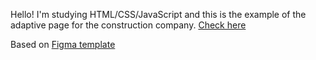 Hello! I'm studying HTML/CSS/JavaScript and this is the example of the adaptive page for the construction company.
[Check here](https://galachernikova.github.io/construction-page/)

Based on [Figma template](https://www.figma.com/)
